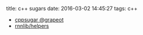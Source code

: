 title: c++ sugars
date: 2016-03-02 14:45:27
tags: c++

- [cppsugar @grapeot](https://github.com/grapeot/cppsugar)
- [rnnlib/helpers](https://github.com/meierue/RNNLIB/blob/master/src/Helpers.hpp)
